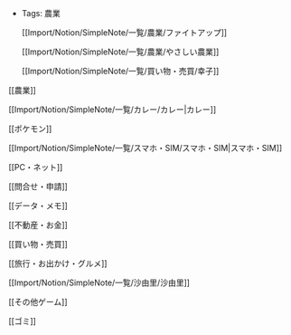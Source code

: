 - Tags: 農業
    
    [[Import/Notion/SimpleNote/一覧/農業/ファイトアップ]]
    
    [[Import/Notion/SimpleNote/一覧/農業/やさしい農業]]
    
    [[Import/Notion/SimpleNote/一覧/買い物・売買/幸子]]
    
      
    

[[農業]]

[[Import/Notion/SimpleNote/一覧/カレー/カレー|カレー]]

[[ポケモン]]

[[Import/Notion/SimpleNote/一覧/スマホ・SIM/スマホ・SIM|スマホ・SIM]]

[[PC・ネット]]

[[問合せ・申請]]

[[データ・メモ]]

[[不動産・お金]]

[[買い物・売買]]

[[旅行・お出かけ・グルメ]]

[[Import/Notion/SimpleNote/一覧/沙由里/沙由里]]

[[その他ゲーム]]

[[ゴミ]]